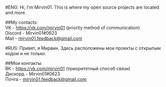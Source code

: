 #ENG:
Hi, I'm Mirvin01. This is where my open source projects are located and more.

##My contacts:<br/>
VK - https://vk.com/mirvin01 (priority method of communication)<br/>
Discord - Mirvin01#0623<br/>
Mail - mirvin01.feedback@gmail.com<br/>


#RUS:
Привет, я Мирвин. Здесь расположены мои проекты с открытым кодом и не только. 

##Мои контакты:<br/>
ВК - https://vk.com/mirvin01 (приоритетный способ связи)<br/>
Дискорд - Mirvin01#0623<br/>
Почта - mirvin01.feedback@gmail.com
